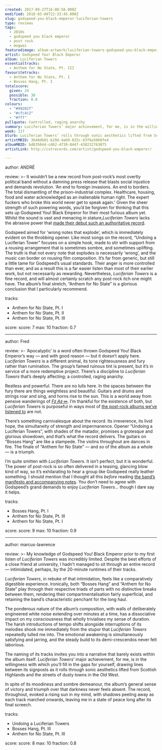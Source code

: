 ```yaml
---
created: 2017-09-27T16:00:58.000Z
modified: 2018-03-04T22:33:45.000Z
slug: godspeed-you-black-emperor-luciferian-towers
type: reviews
tags:
  - 2010s
  - godspeed you black emperor
  - post rock
  - mogwai
featuredimage: album-artwork/luciferian-towers-godspeed-you-black-emperor.jpg
artist: Godspeed You! Black Emperor
album: Luciferian Towers
essentialtracks:
  - Anthem for No State, Pt. III
favouritetracks:
  - Anthem for No State, Pt. I
  - Bosses Hang, Pt. I
totalscore:
  given: 24
  possible: 30
  fraction: 0.8
colours:
  - "#99202f"
  - "#cfc4c2"
  - "#fff"
pullquote: Controlled, raging anarchy
summary: Luciferian Towers’ major achievement, for me, is in the willingness with which you’ll fill in the gaps for yourself, drawing lines between its signposts as it rolls through sonic aesthetics lifted from Scottish Highlands and the streets of dusty towns in the Old West.
week: 117
blurb: Luciferian Towers’ rolls through sonic aesthetics lifted from Scottish Highlands and the streets of dusty towns in the Old West, inviting listeners to fill in the gaps.
artistMBID: 3648db01-b29d-4ab9-835c-83f6a5068fe4
albumMBID: bd835044-cd62-4f30-8447-438232763075
artistLink: http://cstrecords.com/artist/godspeed-you-black-emperor/

---
```


author: ANDRÉ

review: >-
  It wouldn’t be a new record from post-rock’s most overtly political band without a damning press release that blasts social injustice and demands revolution. ‘An end to foreign invasions. An end to borders. The total dismantling of the prison-industrial complex. Healthcare, housing, food and water acknowledged as an inalienable human right. The expert fuckers who broke this world never get to speak again.’ Given the sheer strength of such powering words, you’d be forgiven for thinking that this sets up Godspeed You! Black Emperor for their most furious album yet. Whilst the sound is vast and menacing in stature,*Luciferian Towers* lacks the abrasive power that [made their debut such an authoritative record](/reviews/godspeed-you-black-emperor-f-sharp-a-sharp-infinity/).
  
  Godspeed aimed for ‘wrong notes that explode’, which is immediately evident on the throbbing opener. Like most songs on the record, “Undoing a Luciferian Tower” focuses on a simple hook, made to stir with support from a rousing arrangement that is sometimes sombre, and sometimes uplifting. The truth is that not every note that explodes is necessarily ‘wrong’, and the music can border on rousing film composition. It’s far from generic, but still a little tame for Godspeed’s usual standards. Their anger is more controlled than ever, and as a result this is a far easier listen than most of their earlier work, but not necessarily as rewarding. Nevertheless, *Luciferian Towers* is a fine record, and will almost certainly scratch any post-rock itch one might have. The album’s final stretch, “Anthem for No State” is a glorious conclusion that I particularly recommend.

tracks:
  - Anthem for No State, Pt. I
  - ­­Anthem for No State, Pt. II
  - ­­Anthem for No State, Pt. III

score:
  score: 7
  max: 10
  fraction: 0.7

---
author: Fred

review: >-
  ‘Apocalyptic’ is a word often thrown Godspeed You! Black Emperor’s way — and with good reason — but it doesn’t apply here. *Luciferian Towers* is a different animal, its tone righteousness and fury rather than rumination. The group’s famed ruinous tint is present, but it’s in service of a more redemptive project. There’s a discipline to *Luciferian Towers* that’s deeply affecting; a controlled, raging anarchy. 
  
  Restless and powerful. There are no lulls here. In the spaces between the fury there are things weightless and beautiful. Guitars and drums and strings roar and sing, and horns rise to the sun. This is a world away from pensive wanderings of [*F♯ A♯ ∞*](/reviews/godspeed-you-black-emperor-f-sharp-a-sharp-infinity/>). I’m thankful for the existence of both, but *Luciferian Towers* is purposeful in ways most of [the post-rock albums we’ve listened to](/reviews/mogwai-every-countrys-sun/) are not.

  There’s something carnivalesque about the record. Its irreverence, its livid hope, the simultaneity of strength and impermanence. Opener “Undoing a Luciferian Towers”, with shades of the matador, promises a grotesque and glorious showdown, and that’s what the record delivers. The guitars on “Bosses Hang” are like a stampede. The violins throughout are dances in fire. The finale of “Anthem for No State” — and so of the album as a whole — is a triumph. 
  
  I’m quite smitten with *Luciferian Towers*. It isn’t perfect, but it is wonderful. The power of post-rock is so often delivered in a teasing, glancing blow kind of way, so it’s exhilarating to hear a group like Godspeed really leather something. I should mention that I thought all this *before* reading [the band’s manifesto and accompanying notes](http://cstrecords.com/cst126/). You don’t need to agree with Godspeed’s grand demands to enjoy *Luciferian Towers*… though I dare say it helps.

tracks:
  - Bosses Hang, Pt. I
  - ­­Anthem for No State, Pt. III
  - ­­Anthem for No State, Pt. I

score:
  score: 9
  max: 10
  fraction: 0.9

---
author: marcus-lawrence

review: >-
  My knowledge of Godspeed You! Black Emperor prior to my first listen of *Luciferian Towers* was incredibly limited. Despite the best efforts of a close friend at university, I hadn’t managed to sit through an entire record — intimidated, perhaps, by the 20-minute runtimes of their tracks. 
  
  *Luciferian Towers*, in rebuke of that intimidation, feels like a comparatively digestible experience. Ironically, both “Bosses Hang” and “Anthem for No State” play through their respective triads of parts with no distinctive breaks between them, rendering their compartmentalisation fairly superficial, and retaining the band’s characteristic penchant for the long haul. 
  
  The ponderous nature of the album’s composition, with walls of deliberately engineered white noise extending over minutes at a time, has a dissociative impact on my consciousness that wholly trivialises my sense of duration. The harsh introductions of tempo shifts alongside interruptions of its melodies shook me immediately from the stupor that *Luciferian Towers* repeatedly lulled me into. The emotional awakening is simultaneously satisfying and jarring, and the steady build to its demi-crescendos never felt laborious.

  The naming of its tracks invites you into a narrative that barely exists within the album itself. *Luciferian Towers*’ major achievement, for me, is in the willingness with which you’ll fill in the gaps for yourself, drawing lines between its signposts as it rolls through sonic aesthetics lifted from Scottish Highlands and the streets of dusty towns in the Old West. 
  
  In spite of its moodiness and sombre demeanour, the album’s general sense of victory and triumph over that darkness never feels absent. The record, throughout, evoked a rising sun in my mind, with shadows peeling away as each track marched onwards, leaving me in a state of peace long after its final screech.

tracks:
  - Undoing a Luciferian Towers
  - ­­Bosses Hang, Pt. III
  - ­­Anthem for No State, Pt. III

score:
  score: 8
  max: 10
  fraction: 0.8

